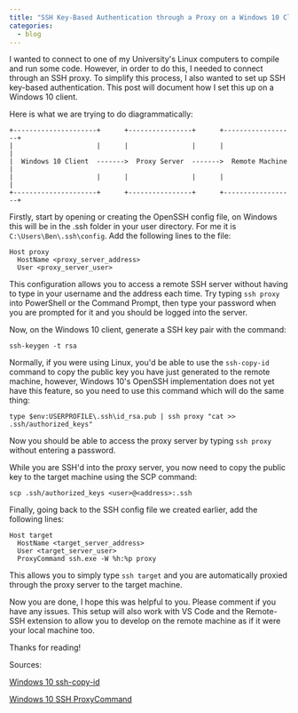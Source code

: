 ```yaml
---
title: "SSH Key-Based Authentication through a Proxy on a Windows 10 Client"
categories:
  - blog
---
```


I wanted to connect to one of my University's Linux computers to compile and run some code. However, in order to do this, I needed to connect through an SSH proxy. To simplify this process, I also wanted to set up SSH key-based authentication. This post will document how I set this up on a Windows 10 client.

Here is what we are trying to do diagrammatically:

````
+---------------------+      +----------------+      +------------------+
|                     |      |                |      |                  |
|  Windows 10 Client  ------->  Proxy Server  ------->  Remote Machine  |
|                     |      |                |      |                  |
+---------------------+      +----------------+      +------------------+
````

Firstly, start by opening or creating the OpenSSH config file, on Windows this will be in the .ssh folder in your user directory. For me it is `C:\Users\Ben\.ssh\config`. Add the following lines to the file:

````
Host proxy
  HostName <proxy_server_address>
  User <proxy_server_user>
````

This configuration allows you to access a remote SSH server without having to type in your username and the address each time. Try typing `ssh proxy` into PowerShell or the Command Prompt, then type your password when you are prompted for it and you should be logged into the server.

Now, on the Windows 10 client, generate a SSH key pair with the command:

```
ssh-keygen -t rsa
```

Normally, if you were using Linux, you'd be able to use the `ssh-copy-id` command to copy the public key you have just generated to the remote machine, however, Windows 10's OpenSSH implementation does not yet have this feature, so you need to use this command which will do the same thing:

````
type $env:USERPROFILE\.ssh\id_rsa.pub | ssh proxy "cat >> .ssh/authorized_keys"
````

Now you should be able to access the proxy server by typing `ssh proxy` without entering a password.

While you are SSH'd into the proxy server, you now need to copy the public key to the target machine using the SCP command:

````
scp .ssh/authorized_keys <user>@<address>:.ssh
````

Finally, going back to the SSH config file we created earlier, add the following lines:

````
Host target
  HostName <target_server_address>
  User <target_server_user>
  ProxyCommand ssh.exe -W %h:%p proxy
````

This allows you to simply type `ssh target` and you are automatically proxied through the proxy server to the target machine.

Now you are done, I hope this was helpful to you. Please comment if you have any issues. This setup will also work with VS Code and the Remote-SSH extension to allow you to develop on the remote machine as if it were your local machine too.

Thanks for reading!

Sources:

[Windows 10 ssh-copy-id](https://www.chrisjhart.com/Windows-10-ssh-copy-id/)

[Windows 10 SSH ProxyCommand](https://github.com/PowerShell/Win32-OpenSSH/issues/1172#issuecomment-449582869)